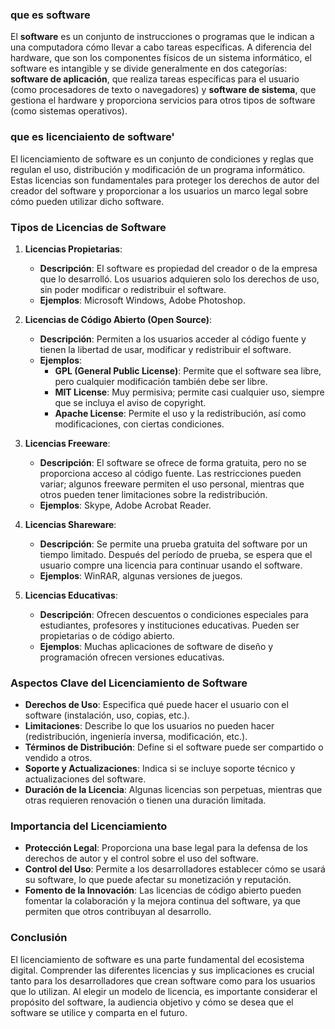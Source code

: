 ### que es software
El **software** es un conjunto de instrucciones o programas que le indican a una computadora cómo llevar a cabo tareas específicas. A diferencia del hardware, que son los componentes físicos de un sistema informático, el software es intangible y se divide generalmente en dos categorías: **software de aplicación**, que realiza tareas específicas para el usuario (como procesadores de texto o navegadores) y **software de sistema**, que gestiona el hardware y proporciona servicios para otros tipos de software (como sistemas operativos).
### que es licenciaiento de software'
El licenciamiento de software es un conjunto de condiciones y reglas que regulan el uso, distribución y modificación de un programa informático. Estas licencias son fundamentales para proteger los derechos de autor del creador del software y proporcionar a los usuarios un marco legal sobre cómo pueden utilizar dicho software.

### Tipos de Licencias de Software

1. **Licencias Propietarias**:
   - **Descripción**: El software es propiedad del creador o de la empresa que lo desarrolló. Los usuarios adquieren solo los derechos de uso, sin poder modificar o redistribuir el software.
   - **Ejemplos**: Microsoft Windows, Adobe Photoshop.

2. **Licencias de Código Abierto (Open Source)**:
   - **Descripción**: Permiten a los usuarios acceder al código fuente y tienen la libertad de usar, modificar y redistribuir el software.
   - **Ejemplos**: 
     - **GPL (General Public License)**: Permite que el software sea libre, pero cualquier modificación también debe ser libre.
     - **MIT License**: Muy permisiva; permite casi cualquier uso, siempre que se incluya el aviso de copyright.
     - **Apache License**: Permite el uso y la redistribución, así como modificaciones, con ciertas condiciones.

3. **Licencias Freeware**:
   - **Descripción**: El software se ofrece de forma gratuita, pero no se proporciona acceso al código fuente. Las restricciones pueden variar; algunos freeware permiten el uso personal, mientras que otros pueden tener limitaciones sobre la redistribución.
   - **Ejemplos**: Skype, Adobe Acrobat Reader.

4. **Licencias Shareware**:
   - **Descripción**: Se permite una prueba gratuita del software por un tiempo limitado. Después del período de prueba, se espera que el usuario compre una licencia para continuar usando el software.
   - **Ejemplos**: WinRAR, algunas versiones de juegos.

5. **Licencias Educativas**:
   - **Descripción**: Ofrecen descuentos o condiciones especiales para estudiantes, profesores y instituciones educativas. Pueden ser propietarias o de código abierto.
   - **Ejemplos**: Muchas aplicaciones de software de diseño y programación ofrecen versiones educativas.

### Aspectos Clave del Licenciamiento de Software

- **Derechos de Uso**: Especifica qué puede hacer el usuario con el software (instalación, uso, copias, etc.).
- **Limitaciones**: Describe lo que los usuarios no pueden hacer (redistribución, ingeniería inversa, modificación, etc.).
- **Términos de Distribución**: Define si el software puede ser compartido o vendido a otros.
- **Soporte y Actualizaciones**: Indica si se incluye soporte técnico y actualizaciones del software.
- **Duración de la Licencia**: Algunas licencias son perpetuas, mientras que otras requieren renovación o tienen una duración limitada.

### Importancia del Licenciamiento

- **Protección Legal**: Proporciona una base legal para la defensa de los derechos de autor y el control sobre el uso del software.
- **Control del Uso**: Permite a los desarrolladores establecer cómo se usará su software, lo que puede afectar su monetización y reputación.
- **Fomento de la Innovación**: Las licencias de código abierto pueden fomentar la colaboración y la mejora continua del software, ya que permiten que otros contribuyan al desarrollo.

### Conclusión

El licenciamiento de software es una parte fundamental del ecosistema digital. Comprender las diferentes licencias y sus implicaciones es crucial tanto para los desarrolladores que crean software como para los usuarios que lo utilizan. Al elegir un modelo de licencia, es importante considerar el propósito del software, la audiencia objetivo y cómo se desea que el software se utilice y comparta en el futuro.

